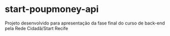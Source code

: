 # start-poupmoney-api
Projeto desenvolvido para apresentação da fase final do curso de back-end pela Rede Cidadã/Start Recife
